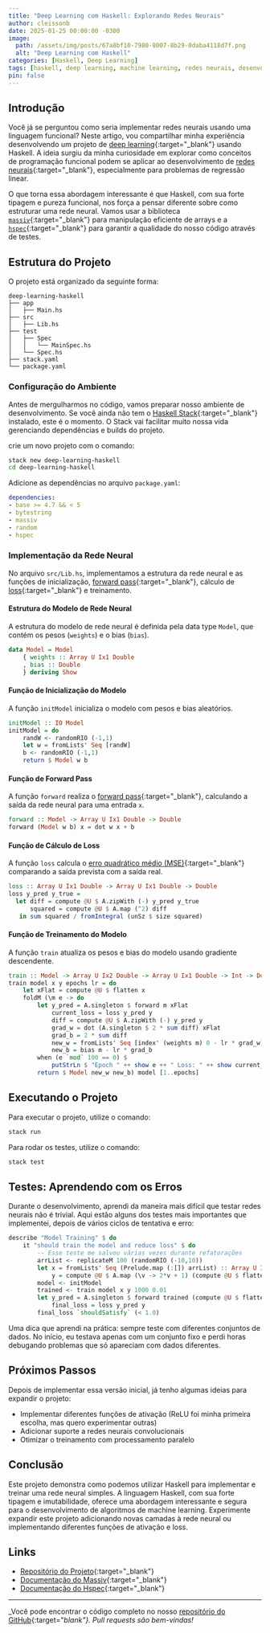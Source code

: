 ```yaml
---
title: "Deep Learning com Haskell: Explorando Redes Neurais"
author: cleissonb
date: 2025-01-25 00:00:00 -0300
image:
  path: /assets/img/posts/67a8bf10-7980-8007-8b29-0daba4118d7f.png
  alt: "Deep Learning com Haskell"
categories: [Haskell, Deep Learning]
tags: [haskell, deep learning, machine learning, redes neurais, desenvolvimento]
pin: false
---
```


## Introdução

Você já se perguntou como seria implementar redes neurais usando uma linguagem funcional? Neste artigo, vou compartilhar minha experiência desenvolvendo um projeto de [deep learning](https://www.ibm.com/br-pt/topics/deep-learning){:target="_blank"} usando Haskell. A ideia surgiu da minha curiosidade em explorar como conceitos de programação funcional podem se aplicar ao desenvolvimento de [redes neurais](https://aws.amazon.com/pt/what-is/neural-network){:target="_blank"}, especialmente para problemas de regressão linear.

O que torna essa abordagem interessante é que Haskell, com sua forte tipagem e pureza funcional, nos força a pensar diferente sobre como estruturar uma rede neural. Vamos usar a biblioteca [`massiv`](https://hackage.haskell.org/package/massiv){:target="_blank"} para manipulação eficiente de arrays e a [`hspec`](https://hspec.github.io/){:target="_blank"} para garantir a qualidade do nosso código através de testes.

## Estrutura do Projeto

O projeto está organizado da seguinte forma:

```
deep-learning-haskell
├── app
│   ├── Main.hs
├── src
│   ├── Lib.hs
├── test
│   ├── Spec
│   │   └── MainSpec.hs
│   └── Spec.hs
├── stack.yaml
└── package.yaml
```

### Configuração do Ambiente

Antes de mergulharmos no código, vamos preparar nosso ambiente de desenvolvimento. Se você ainda não tem o [Haskell Stack](https://docs.haskellstack.org/en/stable){:target="_blank"} instalado, este é o momento. O Stack vai facilitar muito nossa vida gerenciando dependências e builds do projeto.

crie um novo projeto com o comando:

```bash
stack new deep-learning-haskell
cd deep-learning-haskell
```

Adicione as dependências no arquivo `package.yaml`:

```yaml
dependencies:
- base >= 4.7 && < 5
- bytestring
- massiv
- random
- hspec
```

### Implementação da Rede Neural

No arquivo `src/Lib.hs`, implementamos a estrutura da rede neural e as funções de inicialização, [forward pass](https://www.deeplearningbook.com.br/algoritmo-backpropagation-parte-2-treinamento-de-redes-neurais){:target="_blank"}, cálculo de [loss](https://mariofilho.com/guia-completo-da-log-loss-perda-logaritmica-em-machine-learning){:target="_blank"} e treinamento.

#### Estrutura do Modelo de Rede Neural

A estrutura do modelo de rede neural é definida pela data type `Model`, que contém os pesos (`weights`) e o bias (`bias`).

```haskell
data Model = Model 
    { weights :: Array U Ix1 Double
    , bias :: Double 
    } deriving Show
```

#### Função de Inicialização do Modelo

A função `initModel` inicializa o modelo com pesos e bias aleatórios.

```haskell
initModel :: IO Model
initModel = do
    randW <- randomRIO (-1,1)
    let w = fromLists' Seq [randW]
    b <- randomRIO (-1,1)
    return $ Model w b
```

#### Função de Forward Pass

A função `forward` realiza o [forward pass](https://www.deeplearningbook.com.br/algoritmo-backpropagation-parte-2-treinamento-de-redes-neurais){:target="_blank"}, calculando a saída da rede neural para uma entrada `x`.

```haskell
forward :: Model -> Array U Ix1 Double -> Double
forward (Model w b) x = dot w x + b
```

#### Função de Cálculo de Loss

A função `loss` calcula o [erro quadrático médio (MSE)](https://mariofilho.com/rmse-raiz-do-erro-quadratico-medio-em-machine-learning){:target="_blank"} comparando a saída prevista com a saída real.

```haskell
loss :: Array U Ix1 Double -> Array U Ix1 Double -> Double
loss y_pred y_true =
  let diff = compute @U $ A.zipWith (-) y_pred y_true
      squared = compute @U $ A.map (^2) diff
   in sum squared / fromIntegral (unSz $ size squared)
```

#### Função de Treinamento do Modelo

A função `train` atualiza os pesos e bias do modelo usando gradiente descendente.

```haskell
train :: Model -> Array U Ix2 Double -> Array U Ix1 Double -> Int -> Double -> IO Model
train model x y epochs lr = do
    let xFlat = compute @U $ flatten x
    foldM (\m e -> do
        let y_pred = A.singleton $ forward m xFlat
            current_loss = loss y_pred y
            diff = compute @U $ A.zipWith (-) y_pred y
            grad_w = dot (A.singleton $ 2 * sum diff) xFlat
            grad_b = 2 * sum diff
            new_w = fromLists' Seq [index' (weights m) 0 - lr * grad_w]
            new_b = bias m - lr * grad_b
        when (e `mod` 100 == 0) $
            putStrLn $ "Epoch " ++ show e ++ " Loss: " ++ show current_loss
        return $ Model new_w new_b) model [1..epochs]
```

## Executando o Projeto

Para executar o projeto, utilize o comando:

```bash
stack run
```

Para rodar os testes, utilize o comando:

```bash
stack test
```

## Testes: Aprendendo com os Erros

Durante o desenvolvimento, aprendi da maneira mais difícil que testar redes neurais não é trivial. Aqui estão alguns dos testes mais importantes que implementei, depois de vários ciclos de tentativa e erro:

```haskell
describe "Model Training" $ do
    it "should train the model and reduce loss" $ do
        -- Esse teste me salvou várias vezes durante refatorações
        arrList <- replicateM 100 (randomRIO (-10,10))
        let x = fromLists' Seq (Prelude.map (:[]) arrList) :: Array U Ix2 Double
            y = compute @U $ A.map (\v -> 2*v + 1) (compute @U $ flatten x)
        model <- initModel
        trained <- train model x y 1000 0.01
        let y_pred = A.singleton $ forward trained (compute @U $ flatten x)
            final_loss = loss y_pred y
        final_loss `shouldSatisfy` (< 1.0)
```

Uma dica que aprendi na prática: sempre teste com diferentes conjuntos de dados. No início, eu testava apenas com um conjunto fixo e perdi horas debugando problemas que só apareciam com dados diferentes.

## Próximos Passos

Depois de implementar essa versão inicial, já tenho algumas ideias para expandir o projeto:

- Implementar diferentes funções de ativação (ReLU foi minha primeira escolha, mas quero experimentar outras)
- Adicionar suporte a redes neurais convolucionais
- Otimizar o treinamento com processamento paralelo

## Conclusão

Este projeto demonstra como podemos utilizar Haskell para implementar e treinar uma rede neural simples. A linguagem Haskell, com sua forte tipagem e imutabilidade, oferece uma abordagem interessante e segura para o desenvolvimento de algoritmos de machine learning. Experimente expandir este projeto adicionando novas camadas à rede neural ou implementando diferentes funções de ativação e loss.

## Links

- [Repositório do Projeto](https://github.com/cleissonbarbosa/deep-learning-haskell){:target="_blank"}
- [Documentação do Massiv](https://hackage.haskell.org/package/massiv){:target="_blank"}
- [Documentação do Hspec](https://hspec.github.io/){:target="_blank"}

---

_Você pode encontrar o código completo no nosso [repositório do GitHub](https://github.com/cleissonbarbosa/deep-learning-haskell){:target="_blank"}. Pull requests são bem-vindas!_